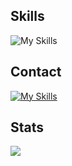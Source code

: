 ## Skills
![My Skills](https://skillicons.dev/icons?i=java,cpp,cs,mysql,arduino,eclipse,vscode,rider,unity)

## Contact
[![My Skills](https://skillicons.dev/icons?i=discord)](https://discord.com/users/1281934695285915700)

## Stats
<img src="https://github-readme-stats.vercel.app/api/top-langs/?username=kuzqi&show_icons=true&theme=radical&langs_count=500&layout=donut&bg_color=00000000&title_color=2aff85"/>
